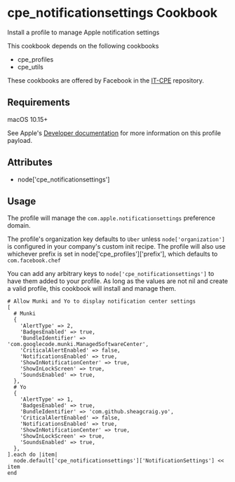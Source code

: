 cpe_notificationsettings Cookbook
=========================
Install a profile to manage Apple notification settings

This cookbook depends on the following cookbooks

* cpe_profiles
* cpe_utils

These cookbooks are offered by Facebook in the [IT-CPE](https://github.com/facebook/IT-CPE) repository.

Requirements
------------
macOS 10.15+

See Apple's [Developer documentation](https://developer.apple.com/documentation/devicemanagement/notifications/notificationsettingsitem?changes=latest_minor) for more information on this profile payload.

Attributes
----------
* node['cpe_notificationsettings']

Usage
-----
The profile will manage the `com.apple.notificationsettings` preference domain.

The profile's organization key defaults to `Uber` unless `node['organization']` is
configured in your company's custom init recipe. The profile will also use
whichever prefix is set in node['cpe_profiles']['prefix'], which defaults to `com.facebook.chef`

You can add any arbitrary keys to `node['cpe_notificationsettings']` to have them added to your profile.  As long as the values are not nil and create a valid profile, this cookbook will install and manage them.

    # Allow Munki and Yo to display notification center settings
    [
      # Munki
      {
        'AlertType' => 2,
        'BadgesEnabled' => true,
        'BundleIdentifier' => 'com.googlecode.munki.ManagedSoftwareCenter',
        'CriticalAlertEnabled' => false,
        'NotificationsEnabled' => true,
        'ShowInNotificationCenter' => true,
        'ShowInLockScreen' => true,
        'SoundsEnabled' => true,
      },
      # Yo
      {
        'AlertType' => 1,
        'BadgesEnabled' => true,
        'BundleIdentifier' => 'com.github.sheagcraig.yo',
        'CriticalAlertEnabled' => false,
        'NotificationsEnabled' => true,
        'ShowInNotificationCenter' => true,
        'ShowInLockScreen' => true,
        'SoundsEnabled' => true,
      },
    ].each do |item|
      node.default['cpe_notificationsettings']['NotificationSettings'] << item
    end
